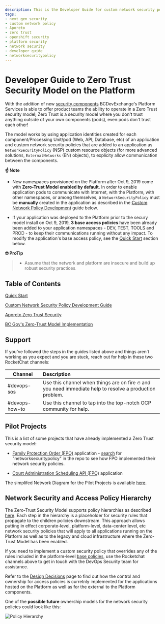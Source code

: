 ```yaml
---
description: This is the Developer Guide for custom network security policy development that product teams can reference to get information on designing and adding custom network security policies to applications hosted on the Openshift platform. The custom policies allow applications teams to take advantage of the new security model that is now available on the platform through the use of the Aporeto software.
tags:
- next gen security
- custom network policy
- Aporeto
- zero trust
- openshift security
- platform security
- network security 
- developer guide
- networksecuritypolicy
---
```


# Developer Guide to Zero Trust Security Model on the Platform

With the addition of new [security components](../readme.md) BCDevExchange's Platform Services is able to offer product teams the ability to operate in a Zero Trust security model; Zero Trust is a security model where you don't trust anything outside of your own components (pods), even pods don't trust each other!

The model works by using application identities created for each component/Processing Unit/pod (Web, API, Database, etc) of an application and custom network security policies that are added to an application as `NetworkSecurityPolicy` (NSP) custom resource objects (for more advanced solutions, `ExternalNetworks` (EN) objects), to explicity allow communication between the components.  

**:point_up: Note**
* New namespaces provisioned on the Platform after Oct 9, 2019 come with **Zero-Trust Model enabled by default**. In order to enable application pods to communicate with Internet, with the Platform,  with other namespaces, or among themselves, a `NetworkSecurityPolicy` must be **manually** created in the application as described in the [Custom Network Policy Development](./CustomPolicy.md) guide below.



* If your application was deployed to the Platform prior to the secury model install on Oct 9, 2019, **3 base access policies** have been already been added to your application namespaces - DEV, TEST, TOOLS and PROD - to keep their communications running without any impact. To modify the application's base access policy, see the [Quick Start](./QuickStart.md) section below.

**🤓 ProTip**

> * Assume that the network and platform are insecure and build up robust security practices.

## Table of Contents

[Quick Start](./QuickStart.md)

[Custom Network Security Policy Development Guide](./CustomPolicy.md)

[Aporeto Zero Trust Security](../readme.md#aporeto-zero-trust-network-security-enforcement)

[BC Gov's Zero-Trust Model Implementation](../architecture/design_decisions.md#aporeto-design-decisions)

## Support

If you've followed the steps in the guides listed above and things aren't working as you expect and you are stuck, reach out for help in these two RocketChat channels:

| Channel         | Description     |
| --------------- |:----------------|
| #devops-sos     | Use this channel when things are on fire 🔥 and you need immediate help to resolve a production problem. |
| #devops-how-to  | Use this channel to tap into the top-notch OCP community for help. |

## Pilot Projects

This is a list of some projects that have already implemented a Zero Trust security model:

* [Family Protection Order (FPO)](https://github.com/bcgov/Family-Protection-Order) application - [search](https://github.com/bcgov/Family-Protection-Order/search?q=NetworkSecurityPolicy&unscoped_q=NetworkSecurityPolicy) for "networksecuritypolicy" in the repo to see how FPO implemented their network security policies.

* [Court Administration Scheduling API (FPO)](https://github.com/bcgov/cass-api) application


The simplifed Network Diagram for the Pilot Projects is available [here](https://drive.google.com/file/d/1FRkO4vmhLzFOk2vsWwQWha-14bUUh_Yq/view?usp=sharing).


## Network Security and Access Policy Hierarchy

The Zero-Trust Security Model supports policy hierarchies as described [here](../architecture/design_decisions.md#namespace-mapping-heirarchy-and-access-control). Each step in the hierarchy is a placeholder for security rules that propagate to the children policies downstream. This approach allows putting in effect corporate-level, platform-level, data-center level, etc network security policies that will apply to all applications running on the Platform as well as to the legacy and cloud infrastructure where the Zero-Trust Model has been enabled.

If you need to implement a custom security policy that overrides any of the rules included in the platform-level [base policies](../architecture/design_decisions.md#base-policies), use the Rocketchat channels above to get in touch with the DevOps Security team for assistance.

Refer to the [Design Decisions](../architecture/design_decisions.md#namespaces) page to find out how the  control and ownership for access policies is curretnly implemented for the applications hosted on the Platform as well as for the external to the Platform components. 

One of the **possible future** ownership models for the network security policies could look like this:

![Policy Hierarchy](https://drive.google.com/uc?export=view&id=1zjDTANCGRIw_gWmFI6uxyJlFMTkto2ej)

